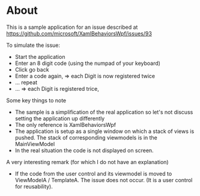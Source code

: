 # About

This is a sample application for an issue described at https://github.com/microsoft/XamlBehaviorsWpf/issues/93 

To simulate the issue:
- Start the application
- Enter an 8 digit code (using the numpad of your keyboard)
- Click go back
- Enter a code again, => each Digit is now registered twice
- ... repeat
- ... => each Digit is registered trice,

Some key things to note
- The sample is a simplification of the real application so let's not discuss setting the application up differently 
- The only reference is XamlBehaviorsWpf
- The application is setup as a single window on which a stack of views is pushed. The stack of corresponding viewmodels is in the MainViewModel
- In the real situation the code is not displayed on screen. 

A very interesting remark (for which I do not have an explanation)
- If the code from the user control and its viewmodel is moved to ViewModelA / TemplateA. The issue does not occur. (It is a user control for reusability).
